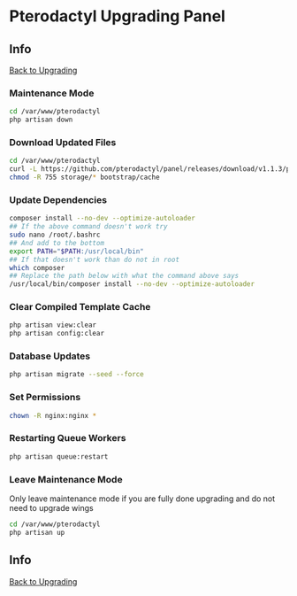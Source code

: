# Pterodactyl Upgrading Panel

## Info

[Back to Upgrading](/Pterodactyl/3%20-%20Upgrading)

### Maintenance Mode

```sh
cd /var/www/pterodactyl
php artisan down
```

### Download Updated Files

```sh
cd /var/www/pterodactyl
curl -L https://github.com/pterodactyl/panel/releases/download/v1.1.3/panel.tar.gz | tar -xzv
chmod -R 755 storage/* bootstrap/cache
```

### Update Dependencies

```sh
composer install --no-dev --optimize-autoloader
## If the above command doesn't work try
sudo nano /root/.bashrc
## And add to the bottom
export PATH="$PATH:/usr/local/bin"
## If that doesn't work than do not in root
which composer
## Replace the path below with what the command above says
/usr/local/bin/composer install --no-dev --optimize-autoloader
```

### Clear Compiled Template Cache

```sh
php artisan view:clear
php artisan config:clear
```

### Database Updates

```sh
php artisan migrate --seed --force
```

### Set Permissions

```sh
chown -R nginx:nginx *
```

### Restarting Queue Workers

```sh
php artisan queue:restart
```

### Leave Maintenance Mode

Only leave maintenance mode if you are fully done upgrading and do not need to upgrade wings

```sh
cd /var/www/pterodactyl
php artisan up
```

## Info

[Back to Upgrading](/Pterodactyl/3%20-%20Upgrading)